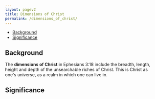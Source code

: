 ```yaml
---
layout: pagev2
title: Dimensions of Christ
permalink: /dimensions_of_christ/
---
```

- [Background](#background)
- [Significance](#significance)

## Background

The **dimensions of Christ** in Ephesians 3:18 include the breadth, length, height and depth of the unsearchable riches of Christ. This is Christ as one's universe, as a realm in which one can live in.

## Significance
